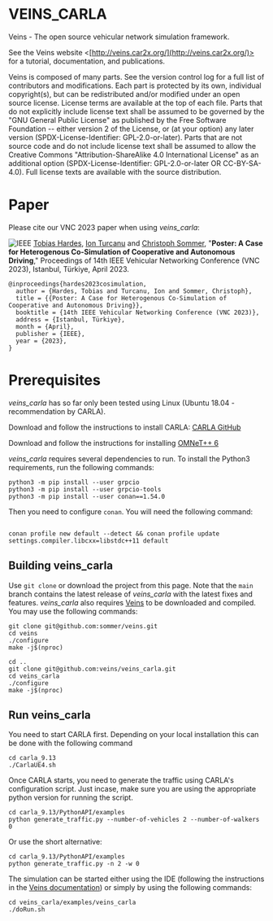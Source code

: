 VEINS_CARLA
===============

Veins - The open source vehicular network simulation framework.

See the Veins website <[http://veins.car2x.org/](http://veins.car2x.org/)> for a tutorial, documentation,
and publications.

Veins is composed of many parts. See the version control log for a full list of
contributors and modifications. Each part is protected by its own, individual
copyright(s), but can be redistributed and/or modified under an open source
license. License terms are available at the top of each file. Parts that do not
explicitly include license text shall be assumed to be governed by the "GNU
General Public License" as published by the Free Software Foundation -- either
version 2 of the License, or (at your option) any later version
(SPDX-License-Identifier: GPL-2.0-or-later). Parts that are not source code and
do not include license text shall be assumed to allow the Creative Commons
"Attribution-ShareAlike 4.0 International License" as an additional option
(SPDX-License-Identifier: GPL-2.0-or-later OR CC-BY-SA-4.0). Full license texts
are available with the source distribution.

# Paper
Please cite our VNC 2023 paper when using *veins_carla*:

![](https://www.cms-labs.org/assets/bib2web/icons/IEEE-logo.gif "IEEE") [Tobias Hardes](https://www.cms-labs.org/people/hardes/), [Ion Turcanu](https://ion-turcanu.net/) and [Christoph Sommer](https://www.cms-labs.org/people/sommer/), "**Poster: A Case for Heterogenous Co-Simulation of Cooperative and Autonomous Driving**," Proceedings of 14th IEEE Vehicular Networking Conference (VNC 2023), Istanbul, Türkiye, April 2023.


```
@inproceedings{hardes2023cosimulation,
  author = {Hardes, Tobias and Turcanu, Ion and Sommer, Christoph},
  title = {{Poster: A Case for Heterogenous Co-Simulation of Cooperative and Autonomous Driving}},
  booktitle = {14th IEEE Vehicular Networking Conference (VNC 2023)},
  address = {Istanbul, Türkiye},
  month = {April},
  publisher = {IEEE},
  year = {2023},
}

```

# Prerequisites

*veins_carla* has so far only been tested using Linux (Ubuntu 18.04 - recommendation by CARLA).

Download and follow the instructions to install CARLA: [CARLA GitHub ](https://github.com/carla-simulator/)

Download and follow the instructions for installing [OMNeT++ 6 ](https://omnetpp.org/download/)

*veins_carla* requires several dependencies to run.
To install the Python3 requirements, run the following commands:

```
python3 -m pip install --user grpcio
python3 -m pip install --user grpcio-tools
python3 -m pip install --user conan==1.54.0
```

Then you need to configure ``conan``. You will need the following command:
```

conan profile new default --detect && conan profile update settings.compiler.libcxx=libstdc++11 default

```
Building veins_carla
--------------
Use `git clone` or download the project from this page. Note that the `main` branch contains the latest release of *veins_carla* with the latest fixes and features. *veins_carla* also requires [Veins](https://www.github.com/sommer/veins) to be downloaded and compiled.
You may use the following commands:
```
git clone git@github.com:sommer/veins.git
cd veins
./configure
make -j$(nproc)

cd ..
git clone git@github.com:veins/veins_carla.git
cd veins_carla
./configure
make -j$(nproc)
```


Run veins_carla
--------------
You need to start CARLA first. Depending on your local installation this can be done with the following command
```
cd carla_9.13
./CarlaUE4.sh
```

Once CARLA starts, you need to generate the traffic using CARLA's configuration script. Just incase, make sure you are using the appropriate python version for running the script.
```
cd carla_9.13/PythonAPI/examples
python generate_traffic.py --number-of-vehicles 2 --number-of-walkers 0
```
Or use the short alternative:
```
cd carla_9.13/PythonAPI/examples
python generate_traffic.py -n 2 -w 0
```

The simulation can be started either using the IDE (following the instructions in the [Veins documentation](http://veins.car2x.org/tutorial/)) or simply by using the following commands:
```
cd veins_carla/examples/veins_carla
./doRun.sh
```

